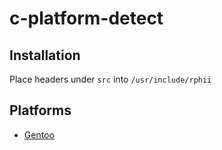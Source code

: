 # c-platform-detect

## Installation

Place headers under `src` into `/usr/include/rphii`

## Platforms

- [Gentoo](https://github.com/rphii/gentoo-ebuilds)

